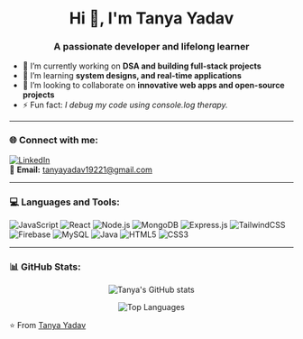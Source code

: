 <h1 align="center">Hi 👋, I'm Tanya Yadav</h1>
<h3 align="center">A passionate developer and lifelong learner</h3>

- 🔭 I’m currently working on **DSA and building full-stack projects**  
- 🌱 I’m learning **system designs, and real-time applications**  
- 👯 I’m looking to collaborate on **innovative web apps and open-source projects**  
- ⚡ Fun fact: *I debug my code using console.log therapy.*  

---

### 🌐 Connect with me:
[![LinkedIn](https://img.shields.io/badge/LinkedIn-0A66C2?style=for-the-badge&logo=linkedin&logoColor=white)](https://www.linkedin.com/in/tanya-yadav-a43580297/)  
📧 **Email:** tanyayadav19221@gmail.com  

---

### 💻 Languages and Tools:
![JavaScript](https://img.shields.io/badge/JavaScript-323330?style=for-the-badge&logo=javascript&logoColor=F7DF1E)
![React](https://img.shields.io/badge/React-20232A?style=for-the-badge&logo=react&logoColor=61DAFB)
![Node.js](https://img.shields.io/badge/Node.js-43853D?style=for-the-badge&logo=node.js&logoColor=white)
![MongoDB](https://img.shields.io/badge/MongoDB-4EA94B?style=for-the-badge&logo=mongodb&logoColor=white)
![Express.js](https://img.shields.io/badge/Express.js-000000?style=for-the-badge&logo=express&logoColor=white)
![TailwindCSS](https://img.shields.io/badge/Tailwind_CSS-38B2AC?style=for-the-badge&logo=tailwind-css&logoColor=white)
![Firebase](https://img.shields.io/badge/Firebase-ffca28?style=for-the-badge&logo=firebase&logoColor=black)
![MySQL](https://img.shields.io/badge/MySQL-005C84?style=for-the-badge&logo=mysql&logoColor=white)
![Java](https://img.shields.io/badge/Java-ED8B00?style=for-the-badge&logo=java&logoColor=white)
![HTML5](https://img.shields.io/badge/HTML5-E34F26?style=for-the-badge&logo=html5&logoColor=white)
![CSS3](https://img.shields.io/badge/CSS3-1572B6?style=for-the-badge&logo=css3&logoColor=white)

---

### 📊 GitHub Stats:

<p align="center">
  <img src="https://github-readme-stats.vercel.app/api?username=tanya-92&show_icons=true&theme=tokyonight" alt="Tanya's GitHub stats" />
</p>

<p align="center">
  <img src="https://github-readme-stats.vercel.app/api/top-langs/?username=tanya-92&layout=compact&theme=tokyonight" alt="Top Languages" />
</p>


⭐️ From [Tanya Yadav](https://github.com/tanya-92)
